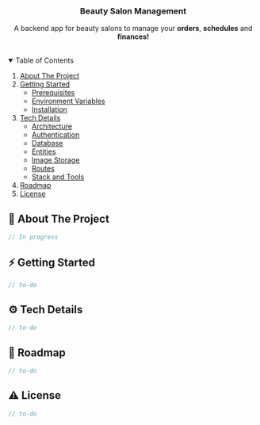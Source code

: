 <p align="center">
  <h3 align="center">Beauty Salon Management</h3>
  <p align="center">A backend app for beauty salons to manage your <strong>orders</strong>, <strong>schedules</strong> and <strong>finances!</strong></p>
</p>

<br/>

<details open>
  <summary>Table of Contents</summary>

  <ol>
    <li>
      <a href="#-about-the-project">About The Project</a>
    </li>
    <li>
      <a href="#-getting-started">Getting Started</a>
      <ul>
        <li><a href="#">Prerequisites</a></li>
        <li><a href="#">Environment Variables</a></li>
        <li><a href="#">Installation</a></li>
      </ul>
    </li>
    <li>
      <a href="#-tech-details">Tech Details</a>
      <ul>
        <li><a href="#">Architecture</a></li>
        <li><a href="#">Authentication</a></li>
        <li><a href="#">Database</a></li>
        <li><a href="#">Entities</a></li>
        <li><a href="#">Image Storage</a></li>
        <li><a href="#">Routes</a></li>
        <li><a href="#">Stack and Tools</a></li>
      </ul>
    </li>
    <li>
      <a href="#-roadmap">Roadmap</a>
    </li>
    <li>
      <a href="#-license">License</a>
    </li>
  </ol>
</details>


## 📰 About The Project
```js
// In progress
```

## ⚡ Getting Started
```js
// to-do
```

## ⚙️ Tech Details
```js
// to-do
```

## 📝 Roadmap
```js
// to-do
```

## ⚠️ License
```js
// to-do
```
